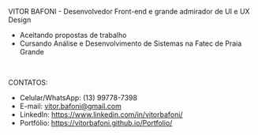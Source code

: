   <p>VITOR BAFONI - Desenvolvedor Front-end e grande admirador de UI e UX Design</p>

- Aceitando propostas de trabalho
- Cursando Análise e Desenvolvimento de Sistemas na Fatec de Praia Grande

<br>
<div>
  <p>CONTATOS:</p>
  
  - Celular/WhatsApp: (13) 99778-7398<br>
  - E-mail: vitor.bafoni@gmail.com<br>
  - LinkedIn: https://www.linkedin.com/in/vitorbafoni/<br>
  - Portfólio: https://vitorbafoni.github.io/Portfolio/
</div>


